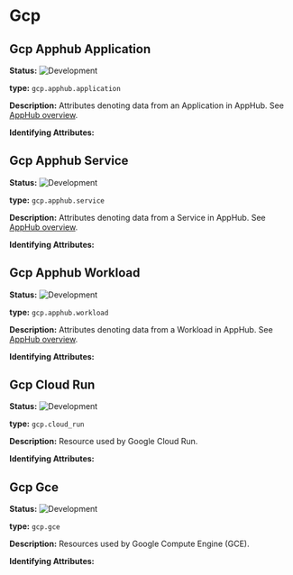<!-- NOTE: THIS FILE IS AUTOGENERATED. DO NOT EDIT BY HAND. -->
<!-- see templates/registry/markdown/entity_namespace.md.j2 -->




# Gcp



## Gcp Apphub Application

**Status:** ![Development](https://img.shields.io/badge/-development-blue)

**type:** `gcp.apphub.application`

**Description:** Attributes denoting data from an Application in AppHub. See [AppHub overview](https://cloud.google.com/app-hub/docs/overview).


**Identifying Attributes:**


## Gcp Apphub Service

**Status:** ![Development](https://img.shields.io/badge/-development-blue)

**type:** `gcp.apphub.service`

**Description:** Attributes denoting data from a Service in AppHub. See [AppHub overview](https://cloud.google.com/app-hub/docs/overview).


**Identifying Attributes:**


## Gcp Apphub Workload

**Status:** ![Development](https://img.shields.io/badge/-development-blue)

**type:** `gcp.apphub.workload`

**Description:** Attributes denoting data from a Workload in AppHub. See [AppHub overview](https://cloud.google.com/app-hub/docs/overview).


**Identifying Attributes:**


## Gcp Cloud Run

**Status:** ![Development](https://img.shields.io/badge/-development-blue)

**type:** `gcp.cloud_run`

**Description:** Resource used by Google Cloud Run.


**Identifying Attributes:**


## Gcp Gce

**Status:** ![Development](https://img.shields.io/badge/-development-blue)

**type:** `gcp.gce`

**Description:** Resources used by Google Compute Engine (GCE).


**Identifying Attributes:**



